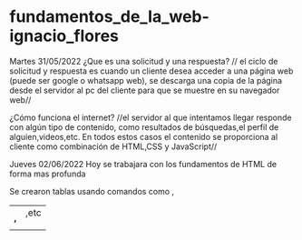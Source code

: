 # fundamentos_de_la_web-ignacio_flores

Martes 31/05/2022
¿Que es una solicitud y una respuesta?
// el ciclo de solicitud y respuesta es cuando un cliente desea acceder a una página web (puede ser google o whatsapp web), se descarga una copia de la página desde el servidor al pc del cliente para que se muestre en su navegador web//

¿Cómo funciona el internet?
//el servidor al que intentamos llegar responde con algún tipo de contenido, como resultados de búsquedas,el perfil de alguien,videos,etc. En todos estos casos el contenido se proporciona al cliente como combinación de HTML,CSS y JavaScript//

Jueves 02/06/2022
Hoy se trabajara con los fundamentos de HTML de forma mas profunda

Se crearon tablas usando comandos como <table>,<th>,<td>,etc 